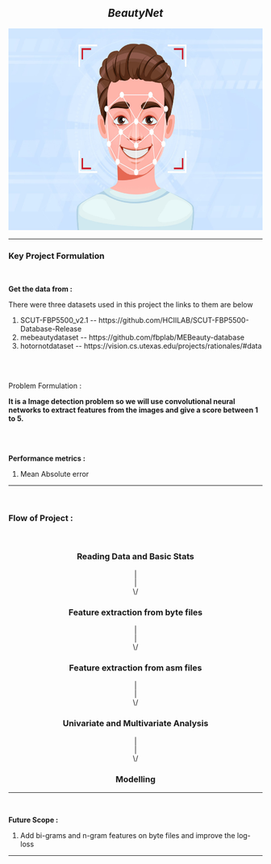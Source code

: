 
<h2 align= "center"><em>BeautyNet</em></h2>

<div align="center">
  <img height="400" src="https://github.com/shreyjain99/BeautyNet/blob/main/src%20files/cover%20image.jpg"/>
</div>

<hr width="100%" size="2">

<h3 align= "left"> <b> Key Project Formulation </b> </h3>

<br>

<p>
<strong>Get the data from :</strong> 

There were three datasets used in this project the links to them are below

<ol>
        <li>SCUT-FBP5500_v2.1 -- https://github.com/HCIILAB/SCUT-FBP5500-Database-Release</li>
        <li>mebeautydataset -- https://github.com/fbplab/MEBeauty-database</li>
        <li>hotornotdataset -- https://vision.cs.utexas.edu/projects/rationales/#data</li>
      
</ol>
</p>

<br>

<br>

<p>
<strong></strong>Problem Formulation :</strong>
</p>
<p> <strong>It is a Image detection problem so we will use convolutional neural networks to extract features from the images and give a score between 1 to 5.</strong> </p>

<br>
<br>

<p>
<strong>Performance metrics :</strong>
</p>
<ol>
<li>Mean Absolute error </li>
</ol>

<hr width="100%" size="2">

<br>

<body>

  <h3>Flow of Project : </h3>
  
  <br>

  <h3 align= "center">Reading Data and Basic Stats</h3>
  
  <div align= "center">|</div>
  <div align= "center">|</div>
  <div align= "center">\/</div>

  <h3 align= "center">Feature extraction from byte files</h3>

  <div align= "center">|</div>
  <div align= "center">|</div>
  <div align= "center">\/</div>

  <h3 align= "center">Feature extraction from asm files</h3>

  <div align= "center">|</div>
  <div align= "center">|</div>
  <div align= "center">\/</div>

  <h3 align= "center">Univariate and Multivariate Analysis</h3>


  <div align= "center">|</div>
  <div align= "center">|</div>
  <div align= "center">\/</div>

  <h3 align= "center">Modelling</h3>


  
</body>

<hr width="100%" size="2">

<br>

<p>
<strong>Future Scope :</strong>
</p>
<ol>
<li>Add bi-grams and n-gram features on byte files and improve the log-loss </li>
</ol>

<hr width="100%" size="2">
